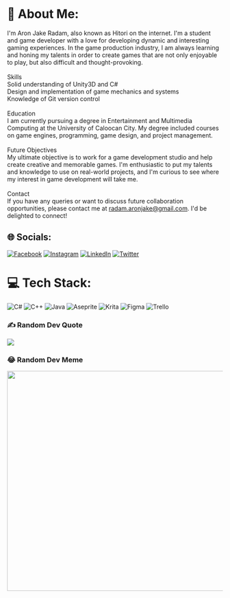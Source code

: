 # 💫 About Me:
I'm Aron Jake Radam, also known as Hitori on the internet. I'm a student and game developer with a love for developing dynamic and interesting gaming experiences. In the game production industry, I am always learning and honing my talents in order to create games that are not only enjoyable to play, but also difficult and thought-provoking.<br><br>Skills<br>Solid understanding of Unity3D and C#<br>Design and implementation of game mechanics and systems<br>Knowledge of Git version control<br><br>Education<br>I am currently pursuing a degree in Entertainment and Multimedia Computing at the University of Caloocan City. My degree included courses on game engines, programming, game design, and project management.<br><br>Future Objectives<br>My ultimate objective is to work for a game development studio and help create creative and memorable games. I'm enthusiastic to put my talents and knowledge to use on real-world projects, and I'm curious to see where my interest in game development will take me.<br><br>Contact<br>If you have any queries or want to discuss future collaboration opportunities, please contact me at radam.aronjake@gmail.com. I'd be delighted to connect!


## 🌐 Socials:
[![Facebook](https://img.shields.io/badge/Facebook-%231877F2.svg?logo=Facebook&logoColor=white)](https://facebook.com/ps.hitori) [![Instagram](https://img.shields.io/badge/Instagram-%23E4405F.svg?logo=Instagram&logoColor=white)](https://instagram.com/ps.hitori) [![LinkedIn](https://img.shields.io/badge/LinkedIn-%230077B5.svg?logo=linkedin&logoColor=white)](https://linkedin.com/in/radamaj) [![Twitter](https://img.shields.io/badge/Twitter-%231DA1F2.svg?logo=Twitter&logoColor=white)](https://twitter.com/PS-Hitoriii) 

# 💻 Tech Stack:
![C#](https://img.shields.io/badge/c%23-%23239120.svg?style=for-the-badge&logo=c-sharp&logoColor=white) ![C++](https://img.shields.io/badge/c++-%2300599C.svg?style=for-the-badge&logo=c%2B%2B&logoColor=white) ![Java](https://img.shields.io/badge/java-%23ED8B00.svg?style=for-the-badge&logo=java&logoColor=white) ![Aseprite](https://img.shields.io/badge/Aseprite-FFFFFF?style=for-the-badge&logo=Aseprite&logoColor=#7D929E) ![Krita](https://img.shields.io/badge/Krita-203759?style=for-the-badge&logo=krita&logoColor=EEF37B) 	![Figma](https://img.shields.io/badge/figma-%23F24E1E.svg?style=for-the-badge&logo=figma&logoColor=white) ![Trello](https://img.shields.io/badge/Trello-%23026AA7.svg?style=for-the-badge&logo=Trello&logoColor=white)

### ✍️ Random Dev Quote
![](https://quotes-github-readme.vercel.app/api?type=horizontal&theme=dark)

### 😂 Random Dev Meme
<img src="https://random-memer.herokuapp.com/" width="512px"/>

<!-- Proudly created with GPRM ( https://gprm.itsvg.in ) -->
